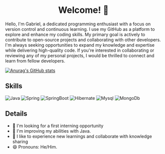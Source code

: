 <h1 align="center"> Welcome! 👋</h1>


Hello, I'm Gabriel, a dedicated programming enthusiast with a focus on version control and continuous learning. I use my GitHub as a platform to explore and enhance my coding skills. My primary goal is actively to contribute to open-source projects and collaborating with other developers. I'm always seeking opportunities to expand my knowledge and expertise while delivering high-quality code. If you're interested in collaborating or reviewing any of my personal projects, I would be thrilled to connect and learn from fellow developers. 


[![Anurag's GitHub stats](https://github-readme-stats.vercel.app/api?username=Nacturem&count_private=true&show_icons=true&theme=tokyonight)](https://github.com/anuraghazra/github-readme-stats)



## Skills

![Java](https://img.shields.io/badge/Java-ED8B00?style=for-the-badge&logo=openjdk&logoColor=white)
![Spring](https://img.shields.io/badge/Spring-6DB33F?style=for-the-badge&logo=spring&logoColor=white)
![SpringBoot](https://img.shields.io/badge/Spring_Boot-F2F4F9?style=for-the-badge&logo=spring-boot)
![Hibernate](https://img.shields.io/badge/Hibernate-59666C?style=for-the-badge&logo=Hibernate&logoColor=white)
![Mysql](https://img.shields.io/badge/MySQL-005C84?style=for-the-badge&logo=mysql&logoColor=white)
![MongoDb](https://img.shields.io/badge/MongoDB-4EA94B?style=for-the-badge&logo=mongodb&logoColor=white)

## Details
- 🔭 I'm looking for a first interning opportunity
- 🌱 I'm improving my abilities with Java.
- 🤗 I like to experience new learnings and collaborate with knowledge sharing
- 😄 Pronouns: He/Him.






